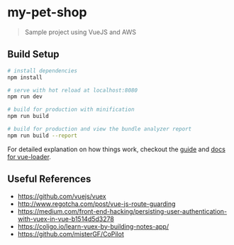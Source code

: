 # my-pet-shop

> Sample project using VueJS and AWS

## Build Setup

``` bash
# install dependencies
npm install

# serve with hot reload at localhost:8080
npm run dev

# build for production with minification
npm run build

# build for production and view the bundle analyzer report
npm run build --report
```

For detailed explanation on how things work, checkout the [guide](http://vuejs-templates.github.io/webpack/) and [docs for vue-loader](http://vuejs.github.io/vue-loader).


## Useful References
* https://github.com/vuejs/vuex
* http://www.regotcha.com/post/vue-js-route-guarding
* https://medium.com/front-end-hacking/persisting-user-authentication-with-vuex-in-vue-b1514d5d3278
* https://coligo.io/learn-vuex-by-building-notes-app/
* https://github.com/misterGF/CoPilot